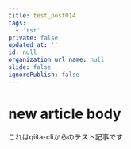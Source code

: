 ```yaml
---
title: test_post014
tags:
  - 'tst'
private: false
updated_at: ''
id: null
organization_url_name: null
slide: false
ignorePublish: false
---
```

# new article body
これはqiita-cliからのテスト記事です